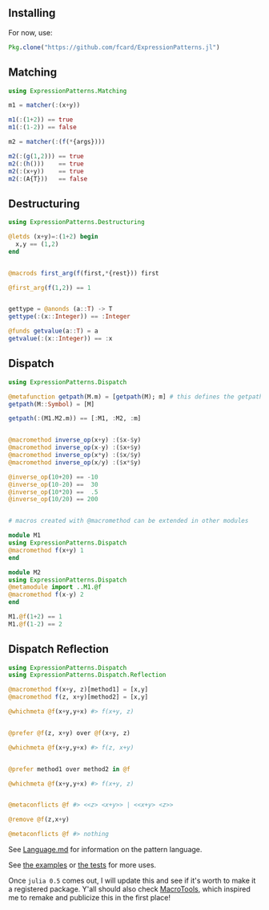 Installing
--------
For now, use:
```julia
Pkg.clone("https://github.com/fcard/ExpressionPatterns.jl")
```

Matching
--------
```julia
using ExpressionPatterns.Matching

m1 = matcher(:(x+y))

m1(:(1+2)) == true
m1(:(1-2)) == false

m2 = matcher(:(f(*{args})))

m2(:(g(1,2))) == true
m2(:(h()))    == true
m2(:(x+y))    == true
m2(:(A{T}))   == false

```


Destructuring
-------------
```julia
using ExpressionPatterns.Destructuring

@letds (x+y)=:(1+2) begin
  x,y == (1,2)
end


@macrods first_arg(f(first,*{rest})) first

@first_arg(f(1,2)) == 1


gettype = @anonds (a::T) -> T
gettype(:(x::Integer)) == :Integer

@funds getvalue(a::T) = a
getvalue(:(x::Integer)) == :x


```

Dispatch
--------
```julia
using ExpressionPatterns.Dispatch

@metafunction getpath(M.m) = [getpath(M); m] # this defines the getpath(args...) method
getpath(M::Symbol) = [M]

getpath(:(M1.M2.m)) == [:M1, :M2, :m]


@macromethod inverse_op(x+y) :($x-$y)
@macromethod inverse_op(x-y) :($x+$y)
@macromethod inverse_op(x*y) :($x/$y)
@macromethod inverse_op(x/y) :($x*$y)

@inverse_op(10+20) == -10
@inverse_op(10-20) ==  30
@inverse_op(10*20) ==  .5
@inverse_op(10/20) == 200


# macros created with @macromethod can be extended in other modules

module M1
using ExpressionPatterns.Dispatch
@macromethod f(x+y) 1
end

module M2
using ExpressionPatterns.Dispatch
@metamodule import ..M1.@f
@macromethod f(x-y) 2
end

M1.@f(1+2) == 1
M1.@f(1-2) == 2


```

Dispatch Reflection
------------------
```julia
using ExpressionPatterns.Dispatch
using ExpressionPatterns.Dispatch.Reflection

@macromethod f(x+y, z)[method1] = [x,y]
@macromethod f(z, x+y)[method2] = [x,y]

@whichmeta @f(x+y,y+x) #> f(x+y, z)


@prefer @f(z, x+y) over @f(x+y, z)

@whichmeta @f(x+y,y+x) #> f(z, x+y)


@prefer method1 over method2 in @f

@whichmeta @f(x+y,y+x) #> f(x+y, z)


@metaconflicts @f #> <<z> <x+y>> | <<x+y> <z>>

@remove @f(z,x+y)

@metaconflicts @f #> nothing

```

See [Language.md](./docs/Language.md) for information on the pattern language.

See [the examples](./examples/) or [the tests](./test/) for more uses.

Once `julia 0.5` comes out, I will update this and see if it's worth to make it a registered package. Y'all should also check [MacroTools](https://github.com/MikeInnes/MacroTools.jl), which inspired me to remake and publicize this in the first place!
